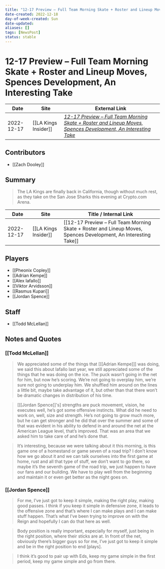 ```yaml
---
title: "12-17 Preview – Full Team Morning Skate + Roster and Lineup Moves, Spences Development, An Interesting Take"
date-created: 2022-12-18
day-of-week-created: Sun
date-updated: 
aliases: []
tags: [NewsPost]
status: stable
---
```


# 12-17 Preview – Full Team Morning Skate + Roster and Lineup Moves, Spences Development, An Interesting Take

| Date       | Site | External Link                                                                                                                                                                                                                                             |
| ---------- | ---- | --------------------------------------------------------------------------------------------------------------------------------------------------------------------------------------------------------------------------------------------------------- |
| 2022-12-17 | [[LA Kings Insider]]     | [*12-17 Preview – Full Team Morning Skate + Roster and Lineup Moves, Spences Development, An Interesting Take*](https://lakingsinsider.com/2022/12/17/12-17-preview-full-team-morning-skate-roster-lineup-moves-spences-development-an-interesting-take/) |

## Contributors
- [[Zach Dooley]]

## Summary
> The LA Kings are finally back in California, though without much rest, as they take on the San Jose Sharks this evening at Crypto.com Arena.

| Date       | Site                 | Title / Internal Link                                                                                           |
| ---------- | -------------------- | --------------------------------------------------------------------------------------------------------------- |
| 2022-12-17 | [[LA Kings Insider]] | [[12-17 Preview – Full Team Morning Skate + Roster and Lineup Moves, Spences Development, An Interesting Take]] |

## Players
- [[Pheonix Copley]]
- [[Adrian Kempe]]
- [[Alex Iafallo]]
- [[Viktor Arvidsson]]
- [[Rasmus Kupari]]
- [[Jordan Spence]]

## Staff
- [[Todd McLellan]]

## Notes and Quotes
### [[Todd McLellan]]
> We appreciated some of the things that \[[[Adrian Kempe]]] was doing, we said this about Iafallo last year, we still appreciated some of the things that he was doing on the ice. The puck wasn’t going in the net for him, but now he’s scoring. We’re not going to overplay him, we’re sure not going to underplay him. We shuffled him around on the lines a little bit, maybe take advantage of it, but other than that there won’t be dramatic changes in distribution of his time.

> \[[[Jordan Spence]]'s] strengths are puck movement, vision, he executes well, he’s got some offensive instincts. What did he need to work on, well, size and strength. He’s not going to grow much more, but he can get stronger and he did that over the summer and some of that was evident in his ability to defend in and around the net at the American League level, that’s improved. That was an area that we asked him to take care of and he’s done that.

> It’s interesting, because we were talking about it this morning, is this game one of a homestand or game seven of a road trip? I don’t know how we go about it and we can talk ourselves into the first game at home, rust and all that type of stuff, we don’t want to go there, so maybe it’s the seventh game of the road trip, we just happen to have our fans and our building. We have to play well from the beginning and maintain it or even get better as the night goes on.

### [[Jordan Spence]]
> For me, I’ve just got to keep it simple, making the right play, making good passes. I think if you keep it simple in defensive zone, it leads to the offensive zone and that’s where I can make plays and I can make stuff happen. That’s what I’ve been trying to improve on with the Reign and hopefully I can do that here as well.

> Body position is really important, especially for myself, just being in the right position, where their sticks are at. In front of the net, obviously there’s bigger guys so for me, I’ve just got to keep it simple and be in the right position to end \[plays].

> I think it’s good to pair up with Eds, keep my game simple in the first period, keep my game simple and go from there.


